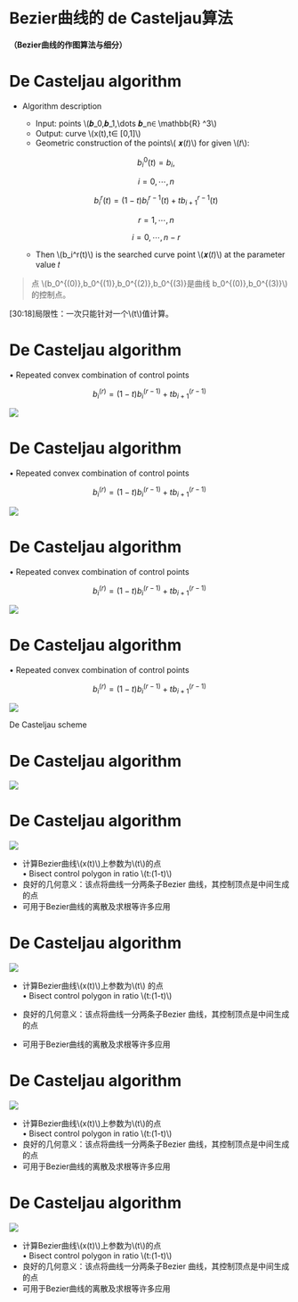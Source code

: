 # Bezier曲线的 de Casteljau算法    
**（Bezier曲线的作图算法与细分）**   


# De Casteljau algorithm   

 - Algorithm description    
    - Input: points  \\(𝒃_0,𝒃_1,\dots 𝒃_n∈ \mathbb{R} ^3\\)       
    - Output: curve \\(x(t),t∈ [0,1]\\)    
    - Geometric construction of the points\\( 𝒙(𝑡)\\) for given \\(𝑡\\):    

    $$
    b_i^0(t)=b_i, 
    $$

    $$
    i=0,\cdots ,n
    $$

    $$
    b_i^r(t)=(1-t)b_i^{r-1}(t)+tb_{i+1}^{r-1} (t)
    $$

    $$
    r=1,\cdots ,n
    $$

    $$
    i=0,\cdots ,n-r
    $$

    - Then \\(b_i^r(t)\\) is the searched curve point 
    \\(𝒙(𝑡)\\) at the parameter value 𝑡    

> 点 \\(b_0^{(0)},b_0^{(1)},b_0^{(2)},b_0^{(3)}是曲线 b_0^{(0)},b_0^{(3)}\\)的控制点。    


[30:18]局限性：一次只能针对一个\\(t\\)值计算。    


# De Casteljau algorithm    

• Repeated convex combination of control points   

$$
b_i^{(r)}=(1-t)b_i^{(r-1)}+tb_{i+1}^{(r-1)}
$$

![](../assets/B曲19-1.png) 


# De Casteljau algorithm   

• Repeated convex combination of control points   

$$
b_i^{(r)}=(1-t)b_i^{(r-1)}+tb_{i+1}^{(r-1)}
$$

![](../assets/B曲20.png) 

# De Casteljau algorithm    

• Repeated convex combination of control points

$$
b_i^{(r)}=(1-t)b_i^{(r-1)}+tb_{i+1}^{(r-1)}
$$

![](../assets/B曲21.png) 


# De Casteljau algorithm
• Repeated convex combination of control points

$$
b_i^{(r)}=(1-t)b_i^{(r-1)}+tb_{i+1}^{(r-1)}
$$

![](../assets/B曲2-2.png) 

De Casteljau scheme


# De Casteljau algorithm

![](../assets/B曲-23-1.png)   

# De Casteljau algorithm    

![](../assets/B曲-24.png) 

* 计算Bezier曲线\\(x(t)\\)上参数为\\(t\\)的点   
• Bisect control polygon in ratio \\(t:(1-t)\\)        
* 良好的几何意义：该点将曲线一分两条子Bezier 曲线，其控制顶点是中间生成的点    
* 可用于Bezier曲线的离散及求根等许多应用    


# De Casteljau algorithm    

![](../assets/B曲-25.png) 

* 计算Bezier曲线\\(x(t)\\)上参数为\\(t\\) 的点    
• Bisect control polygon in ratio \\(t:(1-t)\\)    

* 良好的几何意义：该点将曲线一分两条子Bezier 曲线，其控制顶点是中间生成的点    
* 可用于Bezier曲线的离散及求根等许多应用    


# De Casteljau algorithm   

![](../assets/B曲-26.png) 
 
* 计算Bezier曲线\\(x(t)\\)上参数为\\(t\\)的点    
• Bisect control polygon in ratio \\(t:(1-t)\\)    
* 良好的几何意义：该点将曲线一分两条子Bezier 曲线，其控制顶点是中间生成的点    
* 可用于Bezier曲线的离散及求根等许多应用     


# De Casteljau algorithm   

![](../assets/B曲-27.png)   

* 计算Bezier曲线\\(x(t)\\)上参数为\\(t\\)的点    
• Bisect control polygon in ratio  \\(t:(1-t)\\)   
* 良好的几何意义：该点将曲线一分两条子Bezier 曲线，其控制顶点是中间生成的点    
* 可用于Bezier曲线的离散及求根等许多应用    